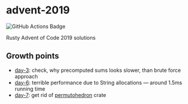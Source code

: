 # advent-2019

![GitHub Actions Badge](https://github.com/utter-step/advent-2019/workflows/CI/badge.svg)

Rusty Advent of Code 2019 solutions

## Growth points

* [day-3](./day-2): check, why precomputed sums looks slower, than brute force approach
* [day-6](./day-6): terrible performance due to String allocations — around 1.5ms running time
* [day-7](./day-7): get rid of [permutohedron](https://crates.io/crates/permutohedron) crate
